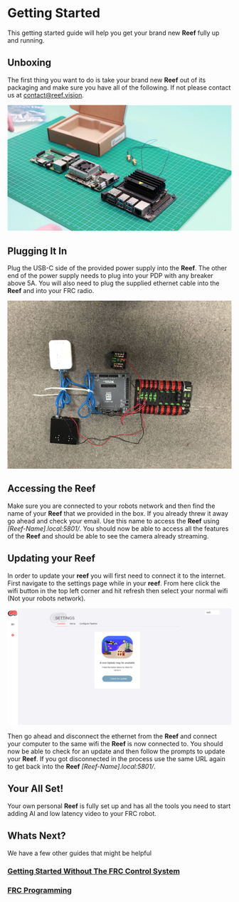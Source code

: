 # **Getting Started**
This getting started guide will help you get your brand new **Reef** fully up and running.

## **Unboxing**
The first thing you want to do is take your brand new **Reef** out of its packaging and make sure you have all of the following. If not please contact us at contact@reef.vision.

![](../Images/unboxing.jpg)

## **Plugging It In**
Plug the USB-C side of the provided power supply into the **Reef**. The other end of the power supply needs to plug into your PDP with any breaker above 5A. You will also need to plug the supplied ethernet cable into the **Reef** and into your FRC radio.

![](../Images/powercoral.jpg)

## **Accessing the Reef**
Make sure you are connected to your robots network and then find the name of your **Reef** that we provided in the box. If you already threw it away go ahead and check your email. Use this name to access the **Reef** using *[Reef-Name].local:5801/*. You should now be able to access all the features of the **Reef** and should be able to see the camera already streaming.

## **Updating your Reef**
In order to update your **reef** you will first need to connect it to the internet. First navigate to the settings page while in your **reef**. From here click the wifi button in the top left corner and hit refresh then select your normal wifi (Not your robots network).

![](../Images/ReefSettingspage.png)

Then go ahead and disconnect the ethernet from the **Reef** and connect your computer to the same wifi the **Reef** is now connected to. You should now be able to check for an update and then follow the prompts to update your **Reef**. If you got disconnected in the process use the same URL again to get back into the **Reef** *[Reef-Name].local:5801/*.

## **Your All Set!**
Your own personal **Reef** is fully set up and has all the tools you need to start adding AI and low latency video to your FRC robot.

## **Whats Next?**
We have a few other guides that might be helpful

### **[Getting Started Without The FRC Control System](,/Local_Development/withoutfrc.md)**
### **[FRC Programming](./Programming/programming.md)**